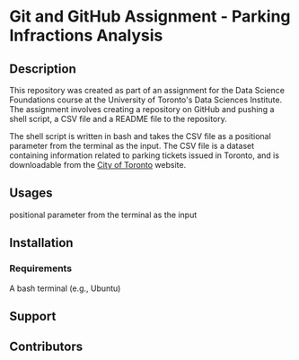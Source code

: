 # Git and GitHub Assignment - Parking Infractions Analysis
## Description
This repository was created as part of an assignment for the Data Science Foundations course at the University of Toronto's Data Sciences Institute. The assignment involves creating a repository on GitHub and pushing a shell script, a CSV file and a README file to the repository. 

The shell script is written in bash and takes the CSV file as a positional parameter from the terminal as the input. The CSV file is a dataset containing information related to parking tickets issued in Toronto, and is downloadable from the [City of Toronto](https://open.toronto.ca/dataset/parking-tickets/) website.
## Usages
positional parameter from the terminal as the input

## Installation

### Requirements
A bash terminal (e.g., Ubuntu)
## Support

## Contributors

